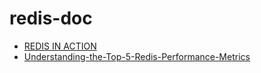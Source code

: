 # redis-doc

- [REDIS IN ACTION](https://redislabs.com/ebook)
- [Understanding-the-Top-5-Redis-Performance-Metrics](https://www.datadoghq.com/pdf/Understanding-the-Top-5-Redis-Performance-Metrics.pdf)
